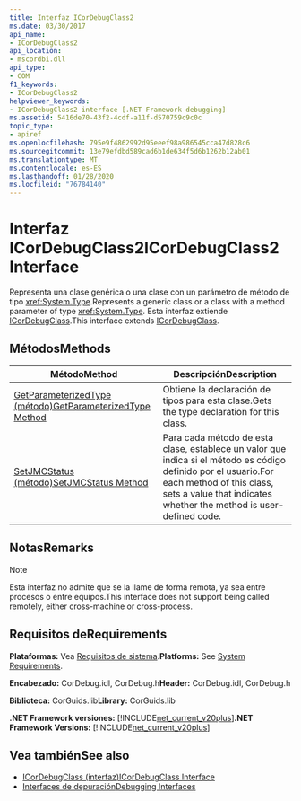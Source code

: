 ```yaml
---
title: Interfaz ICorDebugClass2
ms.date: 03/30/2017
api_name:
- ICorDebugClass2
api_location:
- mscordbi.dll
api_type:
- COM
f1_keywords:
- ICorDebugClass2
helpviewer_keywords:
- ICorDebugClass2 interface [.NET Framework debugging]
ms.assetid: 5416de70-43f2-4cdf-a11f-d570759c9c0c
topic_type:
- apiref
ms.openlocfilehash: 795e9f4862992d95eeef98a986545cca47d828c6
ms.sourcegitcommit: 13e79efdbd589cad6b1de634f5d6b1262b12ab01
ms.translationtype: MT
ms.contentlocale: es-ES
ms.lasthandoff: 01/28/2020
ms.locfileid: "76784140"
---
```

# <a name="icordebugclass2-interface"></a><span data-ttu-id="aeb79-102">Interfaz ICorDebugClass2</span><span class="sxs-lookup"><span data-stu-id="aeb79-102">ICorDebugClass2 Interface</span></span>

<span data-ttu-id="aeb79-103">Representa una clase genérica o una clase con un parámetro de método de tipo <xref:System.Type>.</span><span class="sxs-lookup"><span data-stu-id="aeb79-103">Represents a generic class or a class with a method parameter of type <xref:System.Type>.</span></span> <span data-ttu-id="aeb79-104">Esta interfaz extiende [ICorDebugClass](icordebugclass-interface.md).</span><span class="sxs-lookup"><span data-stu-id="aeb79-104">This interface extends [ICorDebugClass](icordebugclass-interface.md).</span></span>  
  
## <a name="methods"></a><span data-ttu-id="aeb79-105">Métodos</span><span class="sxs-lookup"><span data-stu-id="aeb79-105">Methods</span></span>  
  
|<span data-ttu-id="aeb79-106">Método</span><span class="sxs-lookup"><span data-stu-id="aeb79-106">Method</span></span>|<span data-ttu-id="aeb79-107">Descripción</span><span class="sxs-lookup"><span data-stu-id="aeb79-107">Description</span></span>|  
|------------|-----------------|  
|[<span data-ttu-id="aeb79-108">GetParameterizedType (método)</span><span class="sxs-lookup"><span data-stu-id="aeb79-108">GetParameterizedType Method</span></span>](icordebugclass2-getparameterizedtype-method.md)|<span data-ttu-id="aeb79-109">Obtiene la declaración de tipos para esta clase.</span><span class="sxs-lookup"><span data-stu-id="aeb79-109">Gets the type declaration for this class.</span></span>|  
|[<span data-ttu-id="aeb79-110">SetJMCStatus (método)</span><span class="sxs-lookup"><span data-stu-id="aeb79-110">SetJMCStatus Method</span></span>](icordebugclass2-setjmcstatus-method.md)|<span data-ttu-id="aeb79-111">Para cada método de esta clase, establece un valor que indica si el método es código definido por el usuario.</span><span class="sxs-lookup"><span data-stu-id="aeb79-111">For each method of this class, sets a value that indicates whether the method is user-defined code.</span></span>|  
  
## <a name="remarks"></a><span data-ttu-id="aeb79-112">Notas</span><span class="sxs-lookup"><span data-stu-id="aeb79-112">Remarks</span></span>  
  
> [!NOTE]
> <span data-ttu-id="aeb79-113">Esta interfaz no admite que se la llame de forma remota, ya sea entre procesos o entre equipos.</span><span class="sxs-lookup"><span data-stu-id="aeb79-113">This interface does not support being called remotely, either cross-machine or cross-process.</span></span>  
  
## <a name="requirements"></a><span data-ttu-id="aeb79-114">Requisitos de</span><span class="sxs-lookup"><span data-stu-id="aeb79-114">Requirements</span></span>  
 <span data-ttu-id="aeb79-115">**Plataformas:** Vea [Requisitos de sistema](../../../../docs/framework/get-started/system-requirements.md).</span><span class="sxs-lookup"><span data-stu-id="aeb79-115">**Platforms:** See [System Requirements](../../../../docs/framework/get-started/system-requirements.md).</span></span>  
  
 <span data-ttu-id="aeb79-116">**Encabezado:** CorDebug.idl, CorDebug.h</span><span class="sxs-lookup"><span data-stu-id="aeb79-116">**Header:** CorDebug.idl, CorDebug.h</span></span>  
  
 <span data-ttu-id="aeb79-117">**Biblioteca:** CorGuids.lib</span><span class="sxs-lookup"><span data-stu-id="aeb79-117">**Library:** CorGuids.lib</span></span>  
  
 <span data-ttu-id="aeb79-118">**.NET Framework versiones:** [!INCLUDE[net_current_v20plus](../../../../includes/net-current-v20plus-md.md)]</span><span class="sxs-lookup"><span data-stu-id="aeb79-118">**.NET Framework Versions:** [!INCLUDE[net_current_v20plus](../../../../includes/net-current-v20plus-md.md)]</span></span>  
  
## <a name="see-also"></a><span data-ttu-id="aeb79-119">Vea también</span><span class="sxs-lookup"><span data-stu-id="aeb79-119">See also</span></span>

- [<span data-ttu-id="aeb79-120">ICorDebugClass (interfaz)</span><span class="sxs-lookup"><span data-stu-id="aeb79-120">ICorDebugClass Interface</span></span>](icordebugclass-interface.md)
- [<span data-ttu-id="aeb79-121">Interfaces de depuración</span><span class="sxs-lookup"><span data-stu-id="aeb79-121">Debugging Interfaces</span></span>](debugging-interfaces.md)
